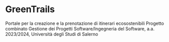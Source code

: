 # GreenTrails
Portale per la creazione e la prenotazione di itinerari ecosostenibili
Progetto combinato Gestione dei Progetti Software/Ingegneria del Software, a.a. 2023/2024, Università degli Studi di Salerno
